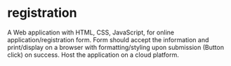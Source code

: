 # registration
 A Web application with HTML, CSS, JavaScript, for online application/registration form. Form should accept the information and print/display on a browser with formatting/styling upon submission (Button click) on success. Host the application on a cloud platform.

